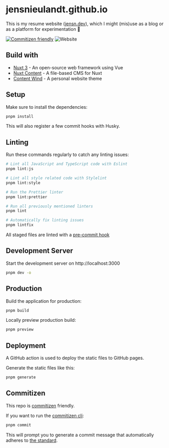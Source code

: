 # jensnieulandt.github.io

This is my resume website ([jensn.dev](https://jensn.dev)), which I might (mis)use as a blog or as a platform for experimentation 🧪  

[![Commitizen friendly](https://img.shields.io/badge/commitizen-friendly-brightgreen.svg)](http://commitizen.github.io/cz-cli/) ![Website](https://img.shields.io/website?url=https%3A%2F%2Fjensn.dev)

## Build with

 - [Nuxt 3](https://nuxt.com/docs/getting-started/introduction) - An open-source web framework using Vue
 - [Nuxt Content](https://content.nuxtjs.org) - A file-based CMS for Nuxt
 - [Content Wind](https://github.com/Atinux/content-wind) - A personal website theme

## Setup

Make sure to install the dependencies:

```bash
pnpm install
```

This will also register a few commit hooks with Husky.

## Linting

Run these commands regularly to catch any linting issues:

```bash
# Lint all JavaScript and TypeScript code with Eslint
pnpm lint:js

# Lint all style related code with Stylelint
pnpm lint:style

# Run the Prettier linter
pnpm lint:prettier

# Run all previously mentioned linters
pnpm lint

# Automatically fix linting issues
pnpm lintfix
```

All staged files are linted with a [pre-commit hook](/.husky/pre-commit)

## Development Server

Start the development server on http://localhost:3000

```bash
pnpm dev -o
```

## Production

Build the application for production:

```bash
pnpm build
```

Locally preview production build:

```bash
pnpm preview
```

## Deployment

A GitHub action is used to deploy the static files to GitHub pages.

Generate the static files like this:

```bash
pnpm generate
```

## Commitizen

This repo is [commitizen](https://commitizen-tools.github.io/commitizen) friendly. 

If you want to run the [commitizen cli](https://github.com/commitizen/cz-cli):

```bash
pnpm commit
```

This will prompt you to generate a commit message that automatically adheres to [the standard](https://www.conventionalcommits.org/en/v1.0.0).
